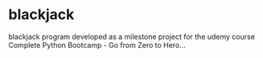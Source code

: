 # blackjack
blackjack program developed as a milestone project for the udemy course Complete Python Bootcamp -  Go from Zero to Hero...
